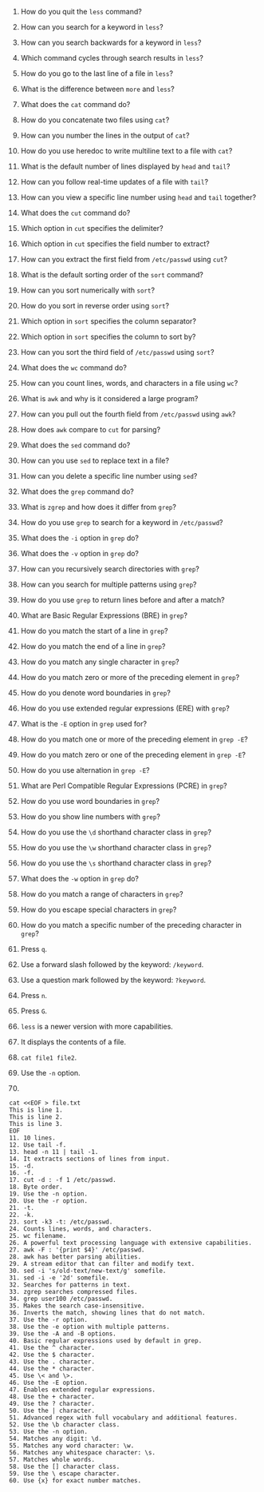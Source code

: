 1. How do you quit the `less` command?
2. How can you search for a keyword in `less`?
3. How can you search backwards for a keyword in `less`?
4. Which command cycles through search results in `less`?
5. How do you go to the last line of a file in `less`?
6. What is the difference between `more` and `less`?
7. What does the `cat` command do?
8. How do you concatenate two files using `cat`?
9. How can you number the lines in the output of `cat`?
10. How do you use heredoc to write multiline text to a file with `cat`?
11. What is the default number of lines displayed by `head` and `tail`?
12. How can you follow real-time updates of a file with `tail`?
13. How can you view a specific line number using `head` and `tail` together?
14. What does the `cut` command do?
15. Which option in `cut` specifies the delimiter?
16. Which option in `cut` specifies the field number to extract?
17. How can you extract the first field from `/etc/passwd` using `cut`?
18. What is the default sorting order of the `sort` command?
19. How can you sort numerically with `sort`?
20. How do you sort in reverse order using `sort`?
21. Which option in `sort` specifies the column separator?
22. Which option in `sort` specifies the column to sort by?
23. How can you sort the third field of `/etc/passwd` using `sort`?
24. What does the `wc` command do?
25. How can you count lines, words, and characters in a file using `wc`?
26. What is `awk` and why is it considered a large program?
27. How can you pull out the fourth field from `/etc/passwd` using `awk`?
28. How does `awk` compare to `cut` for parsing?
29. What does the `sed` command do?
30. How can you use `sed` to replace text in a file?
31. How can you delete a specific line number using `sed`?
32. What does the `grep` command do?
33. What is `zgrep` and how does it differ from `grep`?
34. How do you use `grep` to search for a keyword in `/etc/passwd`?
35. What does the `-i` option in `grep` do?
36. What does the `-v` option in `grep` do?
37. How can you recursively search directories with `grep`?
38. How can you search for multiple patterns using `grep`?
39. How do you use `grep` to return lines before and after a match?
40. What are Basic Regular Expressions (BRE) in `grep`?
41. How do you match the start of a line in `grep`?
42. How do you match the end of a line in `grep`?
43. How do you match any single character in `grep`?
44. How do you match zero or more of the preceding element in `grep`?
45. How do you denote word boundaries in `grep`?
46. How do you use extended regular expressions (ERE) with `grep`?
47. What is the `-E` option in `grep` used for?
48. How do you match one or more of the preceding element in `grep -E`?
49. How do you match zero or one of the preceding element in `grep -E`?
50. How do you use alternation in `grep -E`?
51. What are Perl Compatible Regular Expressions (PCRE) in `grep`?
52. How do you use word boundaries in `grep`?
53. How do you show line numbers with `grep`?
54. How do you use the `\d` shorthand character class in `grep`?
55. How do you use the `\w` shorthand character class in `grep`?
56. How do you use the `\s` shorthand character class in `grep`?
57. What does the `-w` option in `grep` do?
58. How do you match a range of characters in `grep`?
59. How do you escape special characters in `grep`?
60. How do you match a specific number of the preceding character in `grep`?




1. Press `q`.
2. Use a forward slash followed by the keyword: `/keyword`.
3. Use a question mark followed by the keyword: `?keyword`.
4. Press `n`.
5. Press `G`.
6. `less` is a newer version with more capabilities.
7. It displays the contents of a file.
8. `cat file1 file2`.
9. Use the `-n` option.
10. 
   ```shell
   cat <<EOF > file.txt
   This is line 1.
   This is line 2.
   This is line 3.
   EOF
11. 10 lines.
12. Use tail -f.
13. head -n 11 | tail -1.
14. It extracts sections of lines from input.
15. -d.
16. -f.
17. cut -d : -f 1 /etc/passwd.
18. Byte order.
19. Use the -n option.
20. Use the -r option.
21. -t.
22. -k.
23. sort -k3 -t: /etc/passwd.
24. Counts lines, words, and characters.
25. wc filename.
26. A powerful text processing language with extensive capabilities.
27. awk -F : '{print $4}' /etc/passwd.
28. awk has better parsing abilities.
29. A stream editor that can filter and modify text.
30. sed -i 's/old-text/new-text/g' somefile.
31. sed -i -e '2d' somefile.
32. Searches for patterns in text.
33. zgrep searches compressed files.
34. grep user100 /etc/passwd.
35. Makes the search case-insensitive.
36. Inverts the match, showing lines that do not match.
37. Use the -r option.
38. Use the -e option with multiple patterns.
39. Use the -A and -B options.
40. Basic regular expressions used by default in grep.
41. Use the ^ character.
42. Use the $ character.
43. Use the . character.
44. Use the * character.
45. Use \< and \>.
46. Use the -E option.
47. Enables extended regular expressions.
48. Use the + character.
49. Use the ? character.
50. Use the | character.
51. Advanced regex with full vocabulary and additional features.
52. Use the \b character class.
53. Use the -n option.
54. Matches any digit: \d.
55. Matches any word character: \w.
56. Matches any whitespace character: \s.
57. Matches whole words.
58. Use the [] character class.
59. Use the \ escape character.
60. Use {x} for exact number matches.
